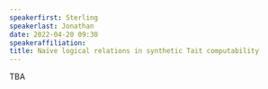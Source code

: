 ```yaml
---
speakerfirst: Sterling
speakerlast: Jonathan
date: 2022-04-20 09:30
speakeraffiliation: 
title: Naïve logical relations in synthetic Tait computability
---
```


TBA